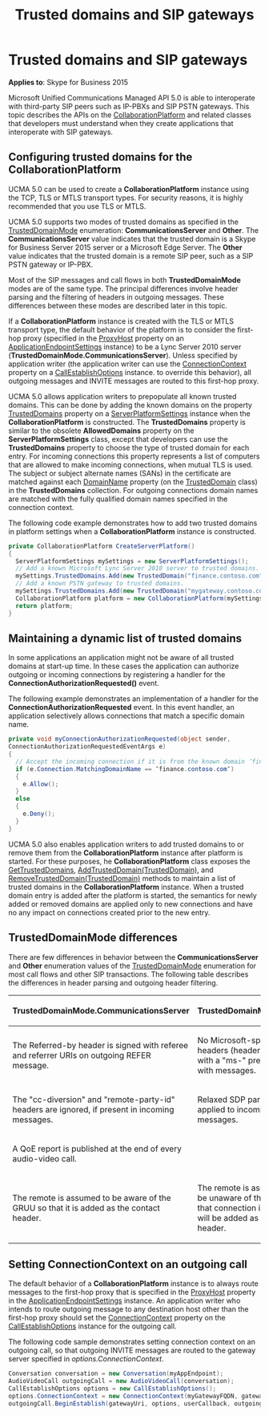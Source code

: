 ﻿---
description: Learn about the APIs on the CollaborationPlatform and related classes used with SIP gateways.
title: Trusted domains and SIP gateways
TOCTitle: Trusted domains and SIP gateways
ms:assetid: 924e3808-eb50-4b25-afd1-818744f2b8e3
ms:mtpsurl: https://msdn.microsoft.com/library/Dn466047(v=office.16)
ms:contentKeyID: 65239984
ms.date: 07/27/2015
mtps_version: v=office.16
dev_langs:
- csharp
---

# Trusted domains and SIP gateways


**Applies to**: Skype for Business 2015

 

Microsoft Unified Communications Managed API 5.0 is able to interoperate with third-party SIP peers such as IP-PBXs and SIP PSTN gateways. This topic describes the APIs on the [CollaborationPlatform](/dotnet/api/microsoft.rtc.collaboration.collaborationplatform?) and related classes that developers must understand when they create applications that interoperate with SIP gateways.

## Configuring trusted domains for the CollaborationPlatform

UCMA 5.0 can be used to create a **CollaborationPlatform** instance using the TCP, TLS or MTLS transport types. For security reasons, it is highly recommended that you use TLS or MTLS.

UCMA 5.0 supports two modes of trusted domains as specified in the [TrustedDomainMode](https://msdn.microsoft.com/library/hh381100\(v=office.16\)) enumeration: **CommunicationsServer** and **Other**. The **CommunicationsServer** value indicates that the trusted domain is a Skype for Business Server 2015 server or a Microsoft Edge Server. The **Other** value indicates that the trusted domain is a remote SIP peer, such as a SIP PSTN gateway or IP-PBX.

Most of the SIP messages and call flows in both **TrustedDomainMode** modes are of the same type. The principal differences involve header parsing and the filtering of headers in outgoing messages. These differences between these modes are described later in this topic.

If a **CollaborationPlatform** instance is created with the TLS or MTLS transport type, the default behavior of the platform is to consider the first-hop proxy (specified in the [ProxyHost](/library/hh381683\(v=office.16\)) property on an [ApplicationEndpointSettings](/dotnet/api/microsoft.rtc.collaboration.applicationendpointsettings?) instance) to be a Lync Server 2010 server (**TrustedDomainMode.CommunicationsServer**). Unless specified by application writer (the application writer can use the [ConnectionContext](https://msdn.microsoft.com/library/hh380911\(v=office.16\)) property on a [CallEstablishOptions](https://msdn.microsoft.com/library/hh381079\(v=office.16\)) instance. to override this behavior), all outgoing messages and INVITE messages are routed to this first-hop proxy.

UCMA 5.0 allows application writers to prepopulate all known trusted domains. This can be done by adding the known domains on the property [TrustedDomains](https://msdn.microsoft.com/library/hh348697\(v=office.16\)) property on a [ServerPlatformSettings](https://msdn.microsoft.com/library/hh382156\(v=office.16\)) instance when the **CollaborationPlatform** is constructed. The **TrustedDomains** property is similar to the obsolete **AllowedDomains** property on the **ServerPlatformSettings** class, except that developers can use the **TrustedDomains** property to choose the type of trusted domain for each entry. For incoming connections this property represents a list of computers that are allowed to make incoming connections, when mutual TLS is used. The subject or subject alternate names (SANs) in the certificate are matched against each [DomainName](https://msdn.microsoft.com/library/hh384107\(v=office.16\)) property (on the [TrustedDomain](https://msdn.microsoft.com/library/hh385045\(v=office.16\)) class) in the **TrustedDomains** collection. For outgoing connections domain names are matched with the fully qualified domain names specified in the connection context.

The following code example demonstrates how to add two trusted domains in platform settings when a **CollaborationPlatform** instance is constructed.

```csharp
private CollaborationPlatform CreateServerPlatform()
{
  ServerPlatformSettings mySettings = new ServerPlatformSettings();
  // Add a known Microsoft Lync Server 2010 server to trusted domains.
  mySettings.TrustedDomains.Add(new TrustedDomain("finance.contoso.com")); 
  // Add a known PSTN gateway to trusted domains.
  mySettings.TrustedDomains.Add(new TrustedDomain("mygateway.contoso.com"), TrustedDomainMode.Other); 
  CollaborationPlatform platform = new CollaborationPlatform(mySettings);
  return platform;
}
```

## Maintaining a dynamic list of trusted domains

In some applications an application might not be aware of all trusted domains at start-up time. In these cases the application can authorize outgoing or incoming connections by registering a handler for the **ConnectionAuthorizationRequested()** event.

The following example demonstrates an implementation of a handler for the **ConnectionAuthorizationRequested** event. In this event handler, an application selectively allows connections that match a specific domain name.

```csharp
private void myConnectionAuthorizationRequested(object sender, 
ConnectionAuthorizationRequestedEventArgs e)
{
  // Accept the incoming connection if it is from the known domain ″finance.contoso.com″, otherwise deny it.
  if (e.Connection.MatchingDomainName == ″finance.contoso.com″)
  {
    e.Allow();
  }
  else
  {
    e.Deny();
  }
}
```

UCMA 5.0 also enables application writers to add trusted domains to or remove them from the **CollaborationPlatform** instance after platform is started. For these purposes, he **CollaborationPlatform** class exposes the [GetTrustedDomains](https://msdn.microsoft.com/library/hh366279\(v=office.16\)), [AddTrustedDomain(TrustedDomain)](https://msdn.microsoft.com/library/hh383029\(v=office.16\)), and [RemoveTrustedDomain(TrustedDomain)](https://msdn.microsoft.com/library/hh349579\(v=office.16\)) methods to maintain a list of trusted domains in the **CollaborationPlatform** instance. When a trusted domain entry is added after the platform is started, the semantics for newly added or removed domains are applied only to new connections and have no any impact on connections created prior to the new entry.

## TrustedDomainMode differences

There are few differences in behavior between the **CommunicationsServer** and **Other** enumeration values of the [TrustedDomainMode](https://msdn.microsoft.com/library/hh381100\(v=office.16\)) enumeration for most call flows and other SIP transactions. The following table describes the differences in header parsing and outgoing header filtering.

<table>
<colgroup>

</colgroup>
<thead>
<tr class="header">
<th><p>TrustedDomainMode.CommunicationsServer</p></th>
<th><p>TrustedDomainMode.Other</p></th>
</tr>
</thead>
<tbody>
<tr class="odd">
<td><p>The Referred-by header is signed with referee and referrer URIs on outgoing REFER message.</p></td>
<td><p>No Microsoft-specific headers (headers starting with a &quot;ms-&quot; prefix ) go out with messages.</p></td>
</tr>
<tr class="even">
<td><p>The &quot;cc-diversion&quot; and &quot;remote-party-id&quot; headers are ignored, if present in incoming messages.</p></td>
<td><p>Relaxed SDP parsing is applied to incoming messages.</p></td>
</tr>
<tr class="odd">
<td><p>A QoE report is published at the end of every audio-video call.</p></td>
<td><p> </p></td>
</tr>
<tr class="even">
<td><p>The remote is assumed to be aware of the GRUU so that it is added as the contact header.</p></td>
<td><p>The remote is assumed to be unaware of the GRUU so that connection information will be added as the contact header.</p></td>
</tr>
</tbody>
</table>


## Setting ConnectionContext on an outgoing call

The default behavior of a **CollaborationPlatform** instance is to always route messages to the first-hop proxy that is specified in the [ProxyHost](https://msdn.microsoft.com/library/hh381683\(v=office.16\)) property in the [ApplicationEndpointSettings](/dotnet/api/microsoft.rtc.collaboration.applicationendpointsettings?) instance. An application writer who intends to route outgoing message to any destination host other than the first-hop proxy should set the [ConnectionContext](https://msdn.microsoft.com/library/hh380911\(v=office.16\)) property on the [CallEstablishOptions](https://msdn.microsoft.com/library/hh381079\(v=office.16\)) instance for the outgoing call.

The following code sample demonstrates setting connection context on an outgoing call, so that outgoing INVITE messages are routed to the gateway server specified in *options.ConnectionContext*.

```csharp
Conversation conversation = new Conversation(myAppEndpoint);
AudioVideoCall outgoingCall = new AudioVideoCall(conversation);
CallEstablishOptions options = new CallEstablishOptions();
options.ConnectionContext = new ConnectionContext(myGatewayFQDN, gatewayPort);
outgoingCall.BeginEstablish(gatewayUri, options, userCallback, outgoingCall);
```

